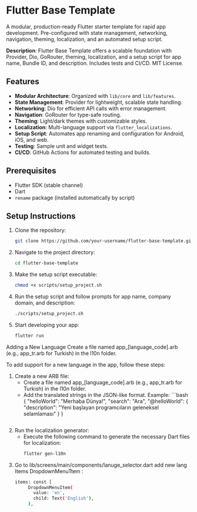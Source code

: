 # Flutter Base Template

A modular, production-ready Flutter starter template for rapid app development. Pre-configured with state management, networking, navigation, theming, localization, and an automated setup script.

**Description**: Flutter Base Template offers a scalable foundation with Provider, Dio, GoRouter, theming, localization, and a setup script for app name, Bundle ID, and description. Includes tests and CI/CD. MIT License.

## Features
- **Modular Architecture**: Organized with `lib/core` and `lib/features`.
- **State Management**: Provider for lightweight, scalable state handling.
- **Networking**: Dio for efficient API calls with error management.
- **Navigation**: GoRouter for type-safe routing.
- **Theming**: Light/dark themes with customizable styles.
- **Localization**: Multi-language support via `flutter_localizations`.
- **Setup Script**: Automates app renaming and configuration for Android, iOS, and web.
- **Testing**: Sample unit and widget tests.
- **CI/CD**: GitHub Actions for automated testing and builds.

## Prerequisites
- Flutter SDK (stable channel)
- Dart
- `rename` package (installed automatically by script)

## Setup Instructions
1. Clone the repository:
   ```bash
   git clone https://github.com/your-username/flutter-base-template.git
   ```
2. Navigate to the project directory:
   ```bash
   cd flutter-base-template
   ```
3. Make the setup script executable:
   ```bash
   chmod +x scripts/setup_project.sh
   ```
4. Run the setup script and follow prompts for app name, company domain, and description:
   ```bash
   ./scripts/setup_project.sh
   ```
5. Start developing your app:
   ```bash
   flutter run
   ```
Adding a New Language
Create a file named app_[language_code].arb (e.g., app_tr.arb for Turkish) in the l10n folder.

To add support for a new language in the app, follow these steps:

1. Create a new ARB file:
   - Create a file named app_[language_code].arb (e.g., app_tr.arb for Turkish) in the l10n folder.
   - Add the translated strings in the JSON-like format. Example:
   ‍‍‍‍‍```bash
   {
     "helloWorld": "Merhaba Dünya!",
     "search": "Ara",
     "@helloWorld": {
       "description": "Yeni başlayan programcıların geleneksel selamlaması"
     }
   }
   ```
2. Run the localization generator:
   - Execute the following command to generate the necessary Dart files for localization:
     ```bash
     flutter gen-l10n
     ```
3. Go to lib/screens/main/components/lanuge_selector.dart add new lang Items DropdownMenuTtem :
   ```bash
   items: const [
        DropdownMenuItem(
          value: 'en',
          child: Text('English'),
        ),
   ```
   

